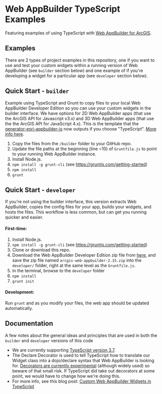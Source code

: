 # Web AppBuilder TypeScript Examples
Featuring examples of using TypeScript with [Web AppBuilder for ArcGIS](https://developers.arcgis.com/web-appbuilder/).

## Examples

There are 2 types of project examples in this repository, one if you want to use and test your custom widgets within a running version of Web AppBuilder (see `builder` section below) and one example of if you're developing a widget for a particular app (see `developer` section below).


## Quick Start - `builder`

Example using TypeScript and Grunt to copy files to your local Web AppBuilder Developer Edition so you can use your custom widgets in the builder interface. We have options for 2D Web AppBuilder apps (that use the ArcGIS API for Javascript v3.x) and 3D Web AppBuilder apps (that use the the ArcGIS API for JavaScript 4.x). This is the template that the [generator-esri-appbuilder-js](https://github.com/Esri/generator-esri-appbuilder-js) now outputs if you choose "TypeScript". [More info here](https://community.esri.com/people/GRehkemper-esristaff/blog/2018/03/15/web-appbuilder-widget-generator-v3-released-typescript).

1. Copy the files from the `/builder` folder to your GitHub repo.
1. Update the file paths at the beginning (line ~10) of `Gruntfile.js` to point to your running Web AppBuilder instance.
1. Install Node.js.
2. `npm install -g grunt-cli` (see https://gruntjs.com/getting-started)
1. `npm install`
1. `grunt`

## Quick Start - `developer`

If you're not using the builder interface, this version extracts Web AppBuilder, copies the config files for your app, builds your widgets, and hosts the files. This workflow is less common, but can get you running quicker and easier.

#### First-time:

1. Install Node.js.
1. `npm install -g grunt-cli` (see https://gruntjs.com/getting-started)
1. Clone or download this repo.
1. Download the Web AppBuilder Developer Edition zip file from [here](https://developers.arcgis.com/web-appbuilder/), and save the zip file named `arcgis-web-appbuilder-2.15.zip` into the `developer/` folder, right at the same level as the `Gruntfile.js`.
1. In the terminal, browse to the `developer` folder
1. `npm install`
1. `grunt init`

#### Development:

Run `grunt` and as you modify your files, the web app should be updated automatically.

## Documentation

A few notes about the general ideas and principles that are used in both the `builder` and `developer` versions of this code

- We are currently supporting [TypeScript version 3.7](https://www.typescriptlang.org/docs/handbook/release-notes/typescript-3-7.html).
- The Declare Decorator is used to tell TypeScript how to translate our Widget class into a dojo/declare syntax that Web AppBuilder is looking for. [Decorators are currently experimental](https://www.typescriptlang.org/docs/handbook/decorators.html) (although widely used) so beware of that small risk. If TypeScript did take out decorators at some point, we would have to change how we're doing this.
- For more info, see this blog post: [Custom Web AppBuilder Widgets in TypeScript ](https://community.esri.com/people/GRehkemper-esristaff/blog/2017/12/13/custom-web-appbuilder-widgets-in-typescript)
